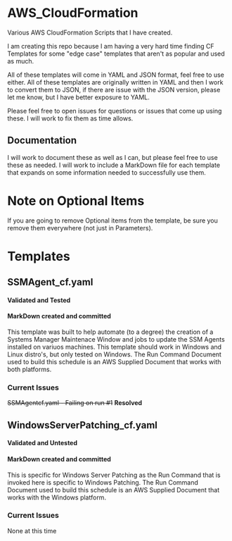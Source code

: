 # AWS_CloudFormation
Various AWS CloudFormation Scripts that I have created.

I am creating this repo because I am having a very hard time finding CF Templates for some "edge case" templates that aren't as popular and used as much.

All of these templates will come in YAML and JSON format, feel free to use either. All of these templates are originally written in YAML and then I work to convert them to JSON, if there are issue with the JSON version, please let me know, but I have better exposure to YAML.

Please feel free to open issues for questions or issues that come up using these. I will work to fix them as time allows.

## Documentation
I will work to document these as well as I can, but please feel free to use these as needed. I will work to include a MarkDown file for each template that expands on some information needed to successfully use them.

# Note on Optional Items

If you are going to remove Optional items from the template, be sure you remove them everywhere (not just in Parameters).

# Templates

## SSMAgent_cf.yaml
#### Validated and Tested
#### MarkDown created and committed

This template was built to help automate (to a degree) the creation of a Systems Manager Maintenace Window and jobs to update the SSM Agents installed on variuos machines. This template should work in Windows and Linux distro's, but only tested on Windows. The Run Command Document used to build this schedule is an AWS Supplied Document that works with both platforms.

### Current Issues

~~SSMAgentcf.yaml - Failing on run #1~~ **Resolved**

## WindowsServerPatching_cf.yaml
#### Validated and Untested
#### MarkDown created and committed

This is specific for Windows Server Patching as the Run Command that is invoked here is specific to Windows Patching. The Run Command Document used to build this schedule is an AWS Supplied Document that works with the Windows platform.

### Current Issues

None at this time
